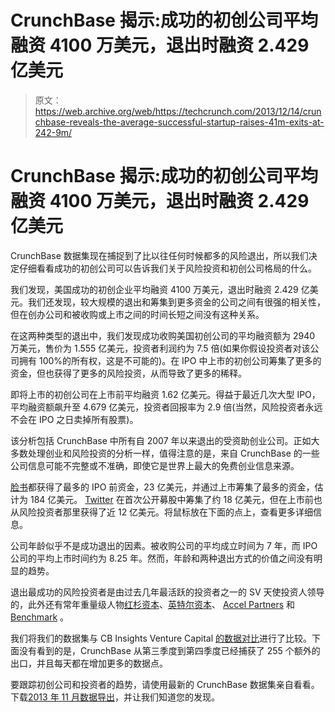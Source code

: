 # CrunchBase 揭示:成功的初创公司平均融资 4100 万美元，退出时融资 2.429 亿美元

> 原文：<https://web.archive.org/web/https://techcrunch.com/2013/12/14/crunchbase-reveals-the-average-successful-startup-raises-41m-exits-at-242-9m/>

# CrunchBase 揭示:成功的初创公司平均融资 4100 万美元，退出时融资 2.429 亿美元

CrunchBase 数据集现在捕捉到了比以往任何时候都多的风险退出，所以我们决定仔细看看成功的初创公司可以告诉我们关于风险投资和初创公司格局的什么。

我们发现，美国成功的初创企业平均融资 4100 万美元，退出时融资 2.429 亿美元。我们还发现，较大规模的退出和筹集到更多资金的公司之间有很强的相关性，但在创办公司和被收购或上市之间的时间长短之间没有这种关系。

在这两种类型的退出中，我们发现成功收购美国初创公司的平均融资额为 2940 万美元，售价为 1.555 亿美元，投资者利润约为 7.5 倍(如果你假设投资者对该公司拥有 100%的所有权，这是不可能的)。在 IPO 中上市的初创公司筹集了更多的资金，但也获得了更多的风险投资，从而导致了更多的稀释。

即将上市的初创公司在上市前平均融资 1.62 亿美元。得益于最近几次大型 IPO，平均融资额飙升至 4.679 亿美元，投资者回报率为 2.9 倍(当然，风险投资者永远不会在 IPO 之日卖掉所有股票)。

该分析包括 CrunchBase 中所有自 2007 年以来退出的受资助创业公司。正如大多数处理创业和风险投资的分析一样，值得注意的是，来自 CrunchBase 的一些公司信息可能不完整或不准确，即使它是世界上最大的免费创业信息来源。

[脸书](https://web.archive.org/web/20221104014611/http://www.crunchbase.com/company/facebook)都获得了最多的 IPO 前资金，23 亿美元，并通过上市筹集了最多的资金，估计为 184 亿美元。 [Twitter](https://web.archive.org/web/20221104014611/http://www.crunchbase.com/company/twitter) 在首次公开募股中筹集了约 18 亿美元，但在上市前也从风险投资者那里获得了近 12 亿美元。将鼠标放在下面的点上，查看更多详细信息。

公司年龄似乎不是成功退出的因素。被收购公司的平均成立时间为 7 年，而 IPO 公司的平均上市时间约为 8.25 年。然而，年龄和两种退出方式的价值之间没有明显的趋势。

退出最成功的风险投资者是由过去几年最活跃的投资者之一的 SV 天使投资人领导的，此外还有常年重量级人物[红杉资本](https://web.archive.org/web/20221104014611/http://www.crunchbase.com/financial-organization/sequoia-capital)、[英特尔资本](https://web.archive.org/web/20221104014611/http://www.crunchbase.com/financial-organization/intel-capital)、 [Accel Partners](https://web.archive.org/web/20221104014611/http://www.crunchbase.com/financial-organization/accel-partners) 和 [Benchmark](https://web.archive.org/web/20221104014611/http://www.crunchbase.com/financial-organization/benchmark-2) 。

我们将我们的数据集与 CB Insights Venture Capital [的数据对比](https://web.archive.org/web/20221104014611/https://www.cbinsights.com/reports/CB%20Insights%20Venture%20Capital%20Exit%20Data%20Comparison.pdf)进行了比较。下面没有看到的是，CrunchBase 从第三季度到第四季度已经捕获了 255 个额外的出口，并且每天都在增加更多的数据点。

要跟踪初创公司和投资者的趋势，请使用最新的 CrunchBase 数据集亲自看看。下载[2013 年 11 月数据导出](https://web.archive.org/web/20221104014611/http://info.crunchbase.com/about/crunchbase-data-exports/)，并让我们知道您的发现。